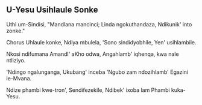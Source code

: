 ## U-Yesu Usihlaule Sonke

Uthi um-Sindisi, "Mandlana mancinci;
Linda ngokuthandaza, Ndikunik' into zonke."

Chorus
Uhlaule konke, Ndiya mbulela,
'Sono sindidyobhile, Yen' usihlambile.

Nkosi ndifumana Amandl' aKho odwa,
Angahlamb' iqhenqa, kwa nale ntliziyo.

'Ndingo ngalunganga, Ukubang' inceba
'Ngubo zam ndozihlamb' Egazini le-Mvana.

Ndize phambi kwe-tron', Sendifezekile,
Ndibek' ixoba lam Phambi kuka-Yesu.

